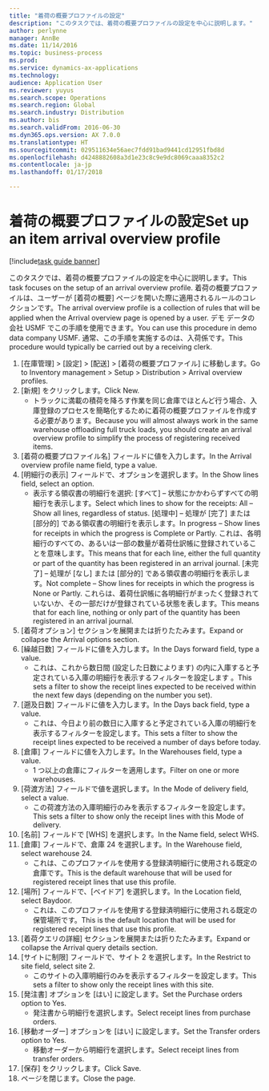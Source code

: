 ```yaml
---
title: "着荷の概要プロファイルの設定"
description: "このタスクでは、着荷の概要プロファイルの設定を中心に説明します。"
author: perlynne
manager: AnnBe
ms.date: 11/14/2016
ms.topic: business-process
ms.prod: 
ms.service: dynamics-ax-applications
ms.technology: 
audience: Application User
ms.reviewer: yuyus
ms.search.scope: Operations
ms.search.region: Global
ms.search.industry: Distribution
ms.author: bis
ms.search.validFrom: 2016-06-30
ms.dyn365.ops.version: AX 7.0.0
ms.translationtype: HT
ms.sourcegitcommit: 029511634e56aec7fdd91bad9441cd12951fbd8d
ms.openlocfilehash: d4248882608a3d1e23c8c9e9dc8069caaa8352c2
ms.contentlocale: ja-jp
ms.lasthandoff: 01/17/2018

---
```

# <a name="set-up-an-item-arrival-overview-profile"></a><span data-ttu-id="eccb4-103">着荷の概要プロファイルの設定</span><span class="sxs-lookup"><span data-stu-id="eccb4-103">Set up an item arrival overview profile</span></span>

[!include[task guide banner](../../includes/task-guide-banner.md)]

<span data-ttu-id="eccb4-104">このタスクでは、着荷の概要プロファイルの設定を中心に説明します。</span><span class="sxs-lookup"><span data-stu-id="eccb4-104">This task focuses on the setup of an arrival overview profile.</span></span> <span data-ttu-id="eccb4-105">着荷の概要プロファイルは、ユーザーが [着荷の概要] ページを開いた際に適用されるルールのコレクションです。</span><span class="sxs-lookup"><span data-stu-id="eccb4-105">The arrival overview profile is a collection of rules that will be applied when the Arrival overview page is opened by a user.</span></span> <span data-ttu-id="eccb4-106">デモ データの会社 USMF でこの手順を使用できます。</span><span class="sxs-lookup"><span data-stu-id="eccb4-106">You can use this procedure in demo data company USMF.</span></span> <span data-ttu-id="eccb4-107">通常、この手順を実施するのは、入荷係です。</span><span class="sxs-lookup"><span data-stu-id="eccb4-107">This procedure would typically be carried out by a receiving clerk.</span></span>





1. <span data-ttu-id="eccb4-108">[在庫管理] > [設定] > [配送] > [着荷の概要プロファイル] に移動します。</span><span class="sxs-lookup"><span data-stu-id="eccb4-108">Go to Inventory management > Setup > Distribution > Arrival overview profiles.</span></span>
2. <span data-ttu-id="eccb4-109">[新規] をクリックします。</span><span class="sxs-lookup"><span data-stu-id="eccb4-109">Click New.</span></span>
    * <span data-ttu-id="eccb4-110">トラックに満載の積荷を降ろす作業を同じ倉庫でほとんど行う場合、入庫登録のプロセスを簡略化するために着荷の概要プロファイルを作成する必要があります。</span><span class="sxs-lookup"><span data-stu-id="eccb4-110">Because you will almost always work in the same warehouse offloading full truck loads, you should create an arrival overview profile to simplify the process of registering received items.</span></span>  
3. <span data-ttu-id="eccb4-111">[着荷の概要プロファイル名] フィールドに値を入力します。</span><span class="sxs-lookup"><span data-stu-id="eccb4-111">In the Arrival overview profile name field, type a value.</span></span>
4. <span data-ttu-id="eccb4-112">[明細行の表示] フィールドで、オプションを選択します。</span><span class="sxs-lookup"><span data-stu-id="eccb4-112">In the Show lines field, select an option.</span></span>
    * <span data-ttu-id="eccb4-113">表示する領収書の明細行を選択: [すべて] – 状態にかかわらずすべての明細行を表示します。</span><span class="sxs-lookup"><span data-stu-id="eccb4-113">Select which lines to show for the receipts:   All – Show all lines, regardless of status.</span></span>   <span data-ttu-id="eccb4-114">[処理中] – 処理が [完了] または [部分的] である領収書の明細行を表示します。</span><span class="sxs-lookup"><span data-stu-id="eccb4-114">In progress – Show lines for receipts in which the progress is Complete or Partly.</span></span> <span data-ttu-id="eccb4-115">これは、各明細行のすべての、あるいは一部の数量が着荷仕訳帳に登録されていることを意味します。</span><span class="sxs-lookup"><span data-stu-id="eccb4-115">This means that for each line, either the full quantity or part of the quantity has been registered in an arrival journal.</span></span>   <span data-ttu-id="eccb4-116">[未完了] – 処理が [なし] または [部分的] である領収書の明細行を表示します。</span><span class="sxs-lookup"><span data-stu-id="eccb4-116">Not complete – Show lines for receipts in which the progress is None or Partly.</span></span> <span data-ttu-id="eccb4-117">これらは、着荷仕訳帳に各明細行がまったく登録されていないか、その一部だけが登録されている状態を表します。</span><span class="sxs-lookup"><span data-stu-id="eccb4-117">This means that for each line, nothing or only part of the quantity has been registered in an arrival journal.</span></span>  
5. <span data-ttu-id="eccb4-118">[着荷オプション] セクションを展開または折りたたみます。</span><span class="sxs-lookup"><span data-stu-id="eccb4-118">Expand or collapse the Arrival options section.</span></span>
6. <span data-ttu-id="eccb4-119">[繰越日数] フィールドに値を入力します。</span><span class="sxs-lookup"><span data-stu-id="eccb4-119">In the Days forward field, type a value.</span></span>
    * <span data-ttu-id="eccb4-120">これは、これから数日間 (設定した日数によります) の内に入庫すると予定されている入庫の明細行を表示するフィルターを設定します 。</span><span class="sxs-lookup"><span data-stu-id="eccb4-120">This sets a filter to show the receipt lines expected to be received within the next few days (depending on the number you set).</span></span>  
7. <span data-ttu-id="eccb4-121">[遡及日数] フィールドに値を入力します。</span><span class="sxs-lookup"><span data-stu-id="eccb4-121">In the Days back field, type a value.</span></span>
    * <span data-ttu-id="eccb4-122">これは、今日より前の数日に入庫すると予定されている入庫の明細行を表示するフィルターを設定します。</span><span class="sxs-lookup"><span data-stu-id="eccb4-122">This sets a filter to show the receipt lines expected to be received a number of days before today.</span></span>  
8. <span data-ttu-id="eccb4-123">[倉庫] フィールドに値を入力します。</span><span class="sxs-lookup"><span data-stu-id="eccb4-123">In the Warehouses field, type a value.</span></span>
    * <span data-ttu-id="eccb4-124">1 つ以上の倉庫にフィルターを適用します。</span><span class="sxs-lookup"><span data-stu-id="eccb4-124">Filter on one or more warehouses.</span></span>  
9. <span data-ttu-id="eccb4-125">[荷渡方法] フィールドで値を選択します。</span><span class="sxs-lookup"><span data-stu-id="eccb4-125">In the Mode of delivery field, select a value.</span></span>
    * <span data-ttu-id="eccb4-126">この荷渡方法の入庫明細行のみを表示するフィルターを設定します。</span><span class="sxs-lookup"><span data-stu-id="eccb4-126">This sets a filter to show only the receipt lines with this Mode of delivery.</span></span>  
10. <span data-ttu-id="eccb4-127">[名前] フィールドで [WHS] を選択します。</span><span class="sxs-lookup"><span data-stu-id="eccb4-127">In the Name field, select WHS.</span></span>
11. <span data-ttu-id="eccb4-128">[倉庫] フィールドで、倉庫 24 を選択します。</span><span class="sxs-lookup"><span data-stu-id="eccb4-128">In the Warehouse field, select warehouse 24.</span></span>
    * <span data-ttu-id="eccb4-129">これは、このプロファイルを使用する登録済明細行に使用される既定の倉庫です。</span><span class="sxs-lookup"><span data-stu-id="eccb4-129">This is the default warehouse that will be used for registered receipt lines that use this profile.</span></span>  
12. <span data-ttu-id="eccb4-130">[場所] フィールドで、[ベイドア] を選択します。</span><span class="sxs-lookup"><span data-stu-id="eccb4-130">In the Location field, select Baydoor.</span></span>
    * <span data-ttu-id="eccb4-131">これは、このプロファイルを使用する登録済明細行に使用される既定の保管場所です。</span><span class="sxs-lookup"><span data-stu-id="eccb4-131">This is the default location that will be used for registered receipt lines that use this profile.</span></span>  
13. <span data-ttu-id="eccb4-132">[着荷クエリの詳細] セクションを展開または折りたたみます。</span><span class="sxs-lookup"><span data-stu-id="eccb4-132">Expand or collapse the Arrival query details section.</span></span>
14. <span data-ttu-id="eccb4-133">[サイトに制限] フィールドで、サイト 2 を選択します。</span><span class="sxs-lookup"><span data-stu-id="eccb4-133">In the Restrict to site field, select site 2.</span></span>
    * <span data-ttu-id="eccb4-134">このサイトの入庫明細行のみを表示するフィルターを設定します。</span><span class="sxs-lookup"><span data-stu-id="eccb4-134">This sets a filter to show only the receipt lines with this site.</span></span>  
15. <span data-ttu-id="eccb4-135">[発注書] オプションを [はい] に設定します。</span><span class="sxs-lookup"><span data-stu-id="eccb4-135">Set the Purchase orders option to Yes.</span></span>
    * <span data-ttu-id="eccb4-136">発注書から明細行を選択します。</span><span class="sxs-lookup"><span data-stu-id="eccb4-136">Select receipt lines from purchase orders.</span></span>  
16. <span data-ttu-id="eccb4-137">[移動オーダー] オプションを [はい] に設定します。</span><span class="sxs-lookup"><span data-stu-id="eccb4-137">Set the Transfer orders option to Yes.</span></span>
    * <span data-ttu-id="eccb4-138">移動オーダーから明細行を選択します。</span><span class="sxs-lookup"><span data-stu-id="eccb4-138">Select receipt lines from transfer orders.</span></span>  
17. <span data-ttu-id="eccb4-139">[保存] をクリックします。</span><span class="sxs-lookup"><span data-stu-id="eccb4-139">Click Save.</span></span>
18. <span data-ttu-id="eccb4-140">ページを閉じます。</span><span class="sxs-lookup"><span data-stu-id="eccb4-140">Close the page.</span></span>

